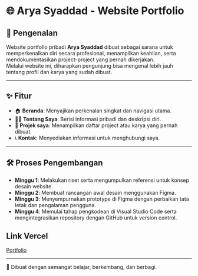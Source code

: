 # 🌐 Arya Syaddad - Website Portfolio

## 📖 Pengenalan
Website portfolio pribadi **Arya Syaddad** dibuat sebagai sarana untuk memperkenalkan diri secara profesional, menampilkan keahlian, serta mendokumentasikan project-project yang pernah dikerjakan.  
Melalui website ini, diharapkan pengunjung bisa mengenal lebih jauh tentang profil dan karya yang sudah dibuat.

---

## ✨ Fitur
- 🏠 **Beranda**: Menyajikan perkenalan singkat dan navigasi utama.  
- 👨‍💻 **Tentang Saya**: Berisi informasi pribadi dan deskripsi diri.  
- 📂 **Projek saya**: Menampilkan daftar project atau karya yang pernah dibuat.  
- 📞 **Kontak**: Menyediakan informasi untuk menghubungi saya.  

---

## 🛠️ Proses Pengembangan
- **Minggu 1**: Melakukan riset serta mengumpulkan referensi untuk konsep desain website.  
- **Minggu 2**: Membuat rancangan awal desain menggunakan Figma.  
- **Minggu 3**: Menyempurnakan prototype di Figma dengan perbaikan tata letak dan pengalaman pengguna.  
- **Minggu 4**: Memulai tahap pengkodean di Visual Studio Code serta mengintegrasikan repository dengan GitHub untuk version control.  

## Link Vercel
[Portfolio](https://arya-syaddad-com.vercel.app/)

---

🚀 Dibuat dengan semangat belajar, berkembang, dan berbagi.  